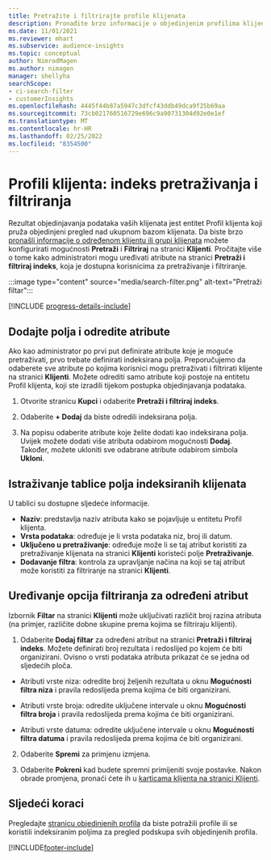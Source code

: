 ```yaml
---
title: Pretražite i filtrirajte profile klijenata
description: Pronađite brzo informacije o objedinjenim profilima klijenata i filtrirajte određene atribute.
ms.date: 11/01/2021
ms.reviewer: mhart
ms.subservice: audience-insights
ms.topic: conceptual
author: NimrodMagen
ms.author: nimagen
manager: shellyha
searchScope:
- ci-search-filter
- customerInsights
ms.openlocfilehash: 4445f44b87a5947c3dfcf43ddb49dca9f25b69aa
ms.sourcegitcommit: 73cb021760516729e696c9a90731304d92e0e1ef
ms.translationtype: MT
ms.contentlocale: hr-HR
ms.lasthandoff: 02/25/2022
ms.locfileid: "8354500"
---
```

# <a name="customer-profiles-search--filter-index"></a>Profili klijenta: indeks pretraživanja i filtriranja

Rezultat objedinjavanja podataka vaših klijenata jest entitet Profil klijenta koji pruža objedinjeni pregled nad ukupnom bazom klijenata. Da biste brzo [pronašli informacije o određenom klijentu ili grupi klijenata](customer-profiles.md) možete konfigurirati mogućnosti **Pretraži** i **Filtriraj** na stranici **Klijenti**. Pročitajte više o tome kako administratori mogu uređivati atribute na stranici **Pretraži i filtriraj indeks**, koja je dostupna korisnicima za pretraživanje i filtriranje.

   :::image type="content" source="media/search-filter.png" alt-text="Pretraži filtar":::

[!INCLUDE [progress-details-include](../includes/progress-details-pane.md)]

## <a name="add-fields-and-specify-attributes"></a>Dodajte polja i odredite atribute

Ako kao administrator po prvi put definirate atribute koje je moguće pretraživati, prvo trebate definirati indeksirana polja. Preporučujemo da odaberete sve atribute po kojima korisnici mogu pretraživati i filtrirati klijente na stranici **Klijenti**. Možete odrediti samo atribute koji postoje na entitetu Profil klijenta, koji ste izradili tijekom postupka objedinjavanja podataka.

1. Otvorite stranicu **Kupci** i odaberite **Pretraži i filtriraj indeks**.

2. Odaberite **+ Dodaj** da biste odredili indeksirana polja.

3. Na popisu odaberite atribute koje želite dodati kao indeksirana polja. Uvijek možete dodati više atributa odabirom mogućnosti **Dodaj**. Također, možete ukloniti sve odabrane atribute odabirom simbola **Ukloni**.

## <a name="explore-the-indexed-customer-fields-table"></a>Istraživanje tablice polja indeksiranih klijenata

U tablici su dostupne sljedeće informacije.

- **Naziv**: predstavlja naziv atributa kako se pojavljuje u entitetu Profil klijenta.
- **Vrsta podataka**: određuje je li vrsta podataka niz, broj ili datum.
- **Uključeno u pretraživanje**: određuje može li se taj atribut koristiti za pretraživanje klijenata na stranici **Klijenti** koristeći polje **Pretraživanje**.
- **Dodavanje filtra**: kontrola za upravljanje načina na koji se taj atribut može koristiti za filtriranje na stranici **Klijenti**.

## <a name="editing-filtering-options-for-a-given-attribute"></a>Uređivanje opcija filtriranja za određeni atribut

Izbornik **Filtar** na stranici **Klijenti** može uključivati različit broj razina atributa (na primjer, različite dobne skupine prema kojima se filtriraju klijenti).

1. Odaberite **Dodaj filtar** za određeni atribut na stranici **Pretraži i filtriraj indeks**. Možete definirati broj rezultata i redoslijed po kojem će biti organizirani. Ovisno o vrsti podataka atributa prikazat će se jedna od sljedećih ploča.

- Atributi vrste niza: odredite broj željenih rezultata u oknu **Mogućnosti filtra niza** i pravila redoslijeda prema kojima će biti organizirani.

- Atributi vrste broja: odredite uključene intervale u oknu **Mogućnosti filtra broja** i pravila redoslijeda prema kojima će biti organizirani.

- Atributi vrste datuma: odredite uključene intervale u oknu **Mogućnosti filtra datuma** i pravila redoslijeda prema kojima će biti organizirani.

2. Odaberite **Spremi** za primjenu izmjena.

3. Odaberite **Pokreni** kad budete spremni primijeniti svoje postavke. Nakon obrade promjena, pronaći ćete ih u [karticama klijenta na stranici Klijenti](customer-profiles.md). 

## <a name="next-steps"></a>Sljedeći koraci

Pregledajte [stranicu objedinjenih profila](customer-profiles.md) da biste potražili profile ili se koristili indeksiranim poljima za pregled podskupa svih objedinjenih profila.


[!INCLUDE[footer-include](../includes/footer-banner.md)]
